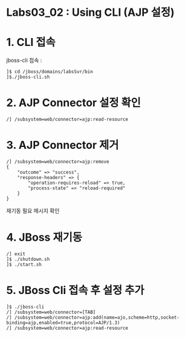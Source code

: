 # Labs03_02 : Using CLI (AJP 설정)

# 1. CLI 접속
jboss-cli 접속 : 
```
]$ cd /jboss/domains/labsSvr/bin
]$./jboss-cli.sh
```

# 2. AJP Connector 설정 확인
 
```
/] /subsystem=web/connector=ajp:read-resource 

```

# 3. AJP Connector 제거
 
```
/] /subsystem=web/connector=ajp:remove 
{
    "outcome" => "success",
    "response-headers" => {
        "operation-requires-reload" => true,
        "process-state" => "reload-required"
    }
}

```
재기동 필요 메시지 확인

# 4. JBoss 재기동
 
```
/] exit
]$ ./shutdown.sh
]$ ./start.sh

```
# 5. JBoss Cli 접속 후 설정 추가
 
```
]$ ./jboss-cli
/] /subsystem=web/connector=[TAB]
/] /subsystem=web/connector=ajp:add(name=ajo,scheme=http,socket-binding=ajp,enabled=true,protocol=AJP/1.3)
/] /subsystem=web/connector=ajp:read-resource
```

